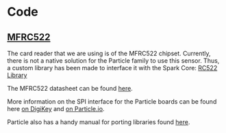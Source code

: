# Code

## [MFRC522](./RC522)

The card reader that we are using is of the MFRC522 chipset. Currently, there is not a native solution for the Particle family to use this sensor. Thus, a custom library has been made to interface it with the Spark Core: [RC522 Library](https://github.com/pkourany/RC522_RFID)

The MFRC522 datasheet can be found [here](https://pdf1.alldatasheet.com/datasheet-pdf/view/227840/NXP/RC522.html).

More information on the SPI interface for the Particle boards can be found here [on DigiKey](https://www.digikey.com/en/maker/blogs/2019/how-to-use-spi-on-the-particle-photon) and [on Particle.io](https://docs.particle.io/reference/device-os/api/spi/spi/).

Particle also has a handy manual for porting libraries found [here](https://docs.particle.io/firmware/best-practices/libraries/).

## 

